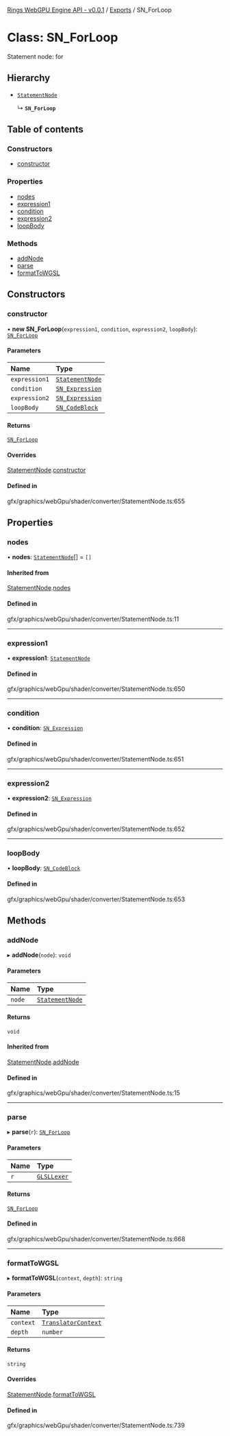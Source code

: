 [Rings WebGPU Engine API - v0.0.1](../README.md) / [Exports](../modules.md) / SN\_ForLoop

# Class: SN\_ForLoop

Statement node: for

## Hierarchy

- [`StatementNode`](StatementNode.md)

  ↳ **`SN_ForLoop`**

## Table of contents

### Constructors

- [constructor](SN_ForLoop.md#constructor)

### Properties

- [nodes](SN_ForLoop.md#nodes)
- [expression1](SN_ForLoop.md#expression1)
- [condition](SN_ForLoop.md#condition)
- [expression2](SN_ForLoop.md#expression2)
- [loopBody](SN_ForLoop.md#loopbody)

### Methods

- [addNode](SN_ForLoop.md#addnode)
- [parse](SN_ForLoop.md#parse)
- [formatToWGSL](SN_ForLoop.md#formattowgsl)

## Constructors

### constructor

• **new SN_ForLoop**(`expression1`, `condition`, `expression2`, `loopBody`): [`SN_ForLoop`](SN_ForLoop.md)

#### Parameters

| Name | Type |
| :------ | :------ |
| `expression1` | [`StatementNode`](StatementNode.md) |
| `condition` | [`SN_Expression`](SN_Expression.md) |
| `expression2` | [`SN_Expression`](SN_Expression.md) |
| `loopBody` | [`SN_CodeBlock`](SN_CodeBlock.md) |

#### Returns

[`SN_ForLoop`](SN_ForLoop.md)

#### Overrides

[StatementNode](StatementNode.md).[constructor](StatementNode.md#constructor)

#### Defined in

gfx/graphics/webGpu/shader/converter/StatementNode.ts:655

## Properties

### nodes

• **nodes**: [`StatementNode`](StatementNode.md)[] = `[]`

#### Inherited from

[StatementNode](StatementNode.md).[nodes](StatementNode.md#nodes)

#### Defined in

gfx/graphics/webGpu/shader/converter/StatementNode.ts:11

___

### expression1

• **expression1**: [`StatementNode`](StatementNode.md)

#### Defined in

gfx/graphics/webGpu/shader/converter/StatementNode.ts:650

___

### condition

• **condition**: [`SN_Expression`](SN_Expression.md)

#### Defined in

gfx/graphics/webGpu/shader/converter/StatementNode.ts:651

___

### expression2

• **expression2**: [`SN_Expression`](SN_Expression.md)

#### Defined in

gfx/graphics/webGpu/shader/converter/StatementNode.ts:652

___

### loopBody

• **loopBody**: [`SN_CodeBlock`](SN_CodeBlock.md)

#### Defined in

gfx/graphics/webGpu/shader/converter/StatementNode.ts:653

## Methods

### addNode

▸ **addNode**(`node`): `void`

#### Parameters

| Name | Type |
| :------ | :------ |
| `node` | [`StatementNode`](StatementNode.md) |

#### Returns

`void`

#### Inherited from

[StatementNode](StatementNode.md).[addNode](StatementNode.md#addnode)

#### Defined in

gfx/graphics/webGpu/shader/converter/StatementNode.ts:15

___

### parse

▸ **parse**(`r`): [`SN_ForLoop`](SN_ForLoop.md)

#### Parameters

| Name | Type |
| :------ | :------ |
| `r` | [`GLSLLexer`](GLSLLexer.md) |

#### Returns

[`SN_ForLoop`](SN_ForLoop.md)

#### Defined in

gfx/graphics/webGpu/shader/converter/StatementNode.ts:668

___

### formatToWGSL

▸ **formatToWGSL**(`context`, `depth`): `string`

#### Parameters

| Name | Type |
| :------ | :------ |
| `context` | [`TranslatorContext`](TranslatorContext.md) |
| `depth` | `number` |

#### Returns

`string`

#### Overrides

[StatementNode](StatementNode.md).[formatToWGSL](StatementNode.md#formattowgsl)

#### Defined in

gfx/graphics/webGpu/shader/converter/StatementNode.ts:739
